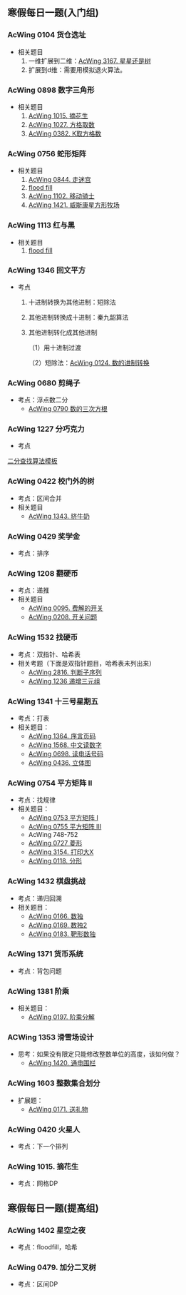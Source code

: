 ## 寒假每日一题(入门组)

### AcWing 0104  货仓选址

* 相关题目
  1. 一维扩展到二维：[AcWing 3167. 星星还是树](acwing.com/problem/content/3170/)
  2. 扩展到d维：需要用模拟退火算法。

### AcWing 0898 数字三角形

* 相关题目
  1. [AcWing 1015. 摘花生](https://www.acwing.com/problem/content/1017/)
  2. [AcWing 1027. 方格取数](https://www.acwing.com/problem/content/1029/)
  3. [AcWing 0382. K取方格数](https://www.acwing.com/problem/content/384/)

### AcWing 0756 蛇形矩阵

* 相关题目
  1. [AcWing 0844. 走迷宫](https://www.acwing.com/problem/content/846/)
  2. [flood fill](https://www.acwing.com/problem/search/1/?csrfmiddlewaretoken=UYXvVPFeSUVuLcOqFF9HSmKZ63mZe4MGo3uCyO1WZ4KAlNqbVF5GqY53MfpvkdOk&search_content=flood+fill)
  3. [AcWing 1102. 移动骑士](https://www.acwing.com/problem/content/1104/)
  4. [AcWing 1421. 威斯康星方形牧场](https://www.acwing.com/problem/content/1423/)

### AcWing 1113 红与黑

* 相关题目
  1. [flood fill](https://www.acwing.com/problem/search/1/?csrfmiddlewaretoken=UYXvVPFeSUVuLcOqFF9HSmKZ63mZe4MGo3uCyO1WZ4KAlNqbVF5GqY53MfpvkdOk&search_content=flood+fill)

### AcWing 1346 回文平方

* 考点

  1. 十进制转换为其他进制：短除法

  2. 其他进制转换成十进制：秦九韶算法

  3. 其他进制转化成其他进制

     （1）用十进制过渡

     （2）短除法：[AcWing 0124. 数的进制转换](https://www.acwing.com/problem/content/126/)

### AcWing 0680 剪绳子

* 考点：浮点数二分
  * [AcWing 0790 数的三次方根](https://www.acwing.com/problem/content/792/)

### AcWing 1227 分巧克力

* 考点

[二分查找算法模板](https://www.acwing.com/blog/content/31/)

### AcWing 0422 校门外的树

* 考点：区间合并
* 相关题目
  * [AcWing 1343. 挤牛奶](https://www.acwing.com/problem/content/1345/)

### AcWing 0429 奖学金

* 考点：排序

### AcWing 1208 翻硬币

* 考点：递推
* 相关题目
  * [AcWing 0095. 费解的开关](https://www.acwing.com/problem/content/97/)
  * [AcWing 0208. 开关问题](https://www.acwing.com/problem/content/description/210/)

### AcWing 1532 找硬币

* 考点：双指针、哈希表
* 相关考题（下面是双指针题目，哈希表未列出来）
  * [AcWing 2816. 判断子序列](https://www.acwing.com/problem/content/2818/)
  * [AcWing 1236 递增三元组](https://www.acwing.com/problem/content/1238/)

### AcWing 1341 十三号星期五

* 考点：打表
* 相关题目：
  * [AcWing 1364. 序言页码](https://www.acwing.com/problem/content/1366/)
  * [AcWing 1568. 中文读数字](https://www.acwing.com/problem/content/1570/)
  * [AcWing 0698. 读电话号码](https://www.acwing.com/problem/content/700/)
  * [AcWing 0436. 立体图](https://www.acwing.com/problem/content/description/438/)

### AcWing 0754 平方矩阵 II

* 考点：找规律
* 相关题目：
  * [AcWing 0753 平方矩阵 I](https://www.acwing.com/problem/content/755/)
  * [AcWing 0755 平方矩阵 III](https://www.acwing.com/problem/content/757/)
  * AcWing 748-752
  * [AcWing 0727 菱形](https://www.acwing.com/problem/content/729/)
  * [AcWing 3154. 打印大X](https://www.acwing.com/problem/content/3157/)
  * [AcWing 0118. 分形](https://www.acwing.com/problem/content/120/)

### AcWing 1432 棋盘挑战

* 考点：递归回溯
* 相关题目：
  * [AcWing 0166. 数独](https://www.acwing.com/problem/content/168/)
  * [AcWing 0169. 数独2](https://www.acwing.com/problem/content/171/)
  * [AcWing 0183. 靶形数独](https://www.acwing.com/problem/content/description/185/)

### AcWing 1371 货币系统

* 考点：背包问题

### AcWing 1381 阶乘

* 相关题目：
  * [AcWing 0197. 阶乘分解](https://www.acwing.com/problem/content/199/)

### ACWing 1353 滑雪场设计

* 思考：如果没有限定只能修改整数单位的高度，该如何做？
  * [AcWing 1420. 通电围栏](https://www.acwing.com/problem/content/1422/)

### AcWing 1603 整数集合划分

* 扩展题：
  * [AcWing 0171. 送礼物](https://www.acwing.com/problem/content/173/)

### AcWing 0420 火星人

* 考点：下一个排列

### AcWing 1015. 摘花生

* 考点：网格DP



## 寒假每日一题(提高组)

### AcWing 1402 星空之夜

* 考点：floodfill，哈希

### AcWing 0479. 加分二叉树

* 考点：区间DP